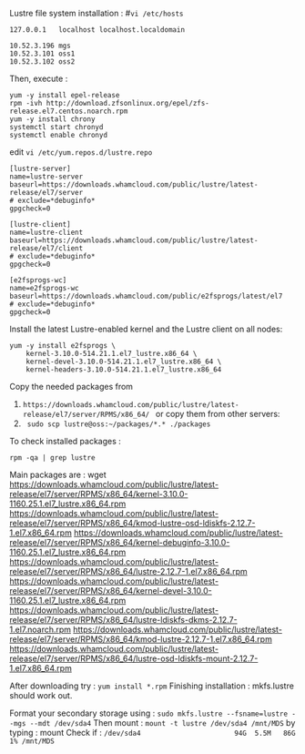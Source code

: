 Lustre file system installation : 
#```vi /etc/hosts```

```
127.0.0.1   localhost localhost.localdomain

10.52.3.196 mgs
10.52.3.101 oss1
10.52.3.102 oss2
```

Then, execute : 
```
yum -y install epel-release
rpm -ivh http://download.zfsonlinux.org/epel/zfs-release.el7.centos.noarch.rpm
yum -y install chrony
systemctl start chronyd
systemctl enable chronyd
```
edit ```vi /etc/yum.repos.d/lustre.repo ``` 
```
[lustre-server]
name=lustre-server
baseurl=https://downloads.whamcloud.com/public/lustre/latest-release/el7/server
# exclude=*debuginfo*
gpgcheck=0

[lustre-client]
name=lustre-client
baseurl=https://downloads.whamcloud.com/public/lustre/latest-release/el7/client
# exclude=*debuginfo*
gpgcheck=0

[e2fsprogs-wc]
name=e2fsprogs-wc
baseurl=https://downloads.whamcloud.com/public/e2fsprogs/latest/el7
# exclude=*debuginfo*
gpgcheck=0
```

Install the latest Lustre-enabled kernel and the Lustre client on all nodes: 
```
yum -y install e2fsprogs \
    kernel-3.10.0-514.21.1.el7_lustre.x86_64 \
    kernel-devel-3.10.0-514.21.1.el7_lustre.x86_64 \
    kernel-headers-3.10.0-514.21.1.el7_lustre.x86_64
```

Copy the needed packages from 
1. ```https://downloads.whamcloud.com/public/lustre/latest-release/el7/server/RPMS/x86_64/ ``` 
or copy them from other servers:
2. ``` sudo scp lustre@oss:~/packages/*.* ./packages```

To check installed packages : 
```
rpm -qa | grep lustre
```

Main packages are : 
wget https://downloads.whamcloud.com/public/lustre/latest-release/el7/server/RPMS/x86_64/kernel-3.10.0-1160.25.1.el7_lustre.x86_64.rpm https://downloads.whamcloud.com/public/lustre/latest-release/el7/server/RPMS/x86_64/kmod-lustre-osd-ldiskfs-2.12.7-1.el7.x86_64.rpm https://downloads.whamcloud.com/public/lustre/latest-release/el7/server/RPMS/x86_64/kernel-debuginfo-3.10.0-1160.25.1.el7_lustre.x86_64.rpm https://downloads.whamcloud.com/public/lustre/latest-release/el7/server/RPMS/x86_64/lustre-2.12.7-1.el7.x86_64.rpm https://downloads.whamcloud.com/public/lustre/latest-release/el7/server/RPMS/x86_64/kernel-devel-3.10.0-1160.25.1.el7_lustre.x86_64.rpm  https://downloads.whamcloud.com/public/lustre/latest-release/el7/server/RPMS/x86_64/lustre-ldiskfs-dkms-2.12.7-1.el7.noarch.rpm https://downloads.whamcloud.com/public/lustre/latest-release/el7/server/RPMS/x86_64/kmod-lustre-2.12.7-1.el7.x86_64.rpm https://downloads.whamcloud.com/public/lustre/latest-release/el7/server/RPMS/x86_64/lustre-osd-ldiskfs-mount-2.12.7-1.el7.x86_64.rpm

After downloading try : ``` yum install *.rpm ``` 
Finishing installation : mkfs.lustre should work out. 

Format your secondary storage using : 
``` sudo mkfs.lustre --fsname=lustre --mgs --mdt /dev/sda4 ``` 
Then mount : ``` mount -t lustre /dev/sda4 /mnt/MDS ``` 
by typing : mount 
Check if : 
``` /dev/sda4                       94G  5.5M   86G   1% /mnt/MDS ```
